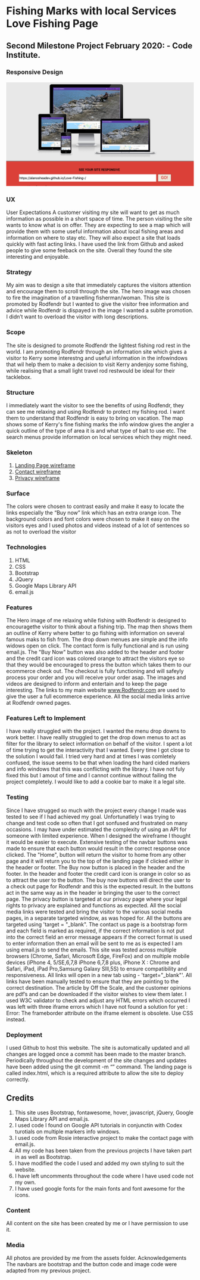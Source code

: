 # Fishing Marks with local Services Love Fishing Page
## Second Milestone Project February 2020:  - Code Institute.
### Responsive Design
![Responsive Design](https://raw.githubusercontent.com/AlanOSheadev/Love-Fishing-/master/assets/images/Iamresponsive.png "Responsive Design")
### UX
User Expectations
A customer visiting my site will want to get as much information as possible in a short space of time.  The person visiting the site wants to know what is on offer.  They are expecting to see a map which will provide them with some useful information about local fishing areas and information on where to stay etc. They will also expect a site that loads quickly with fast acting links. I have used the link from Github and asked people to give some feeback on the site.  Overall they found the site interesting and enjoyable.
### Strategy
My aim was to design a site that immediately captures the visitors attention and encourage them to scroll through the site.  The hero image was chosen to fire the imagination of a travelling fisherman/woman. This site is promoted by Rodfendr but I wanted to give the visitor free information and advice while Rodfendr is dispayed in the image I wanted a sublte promotion. I didn’t want to overload the visitor with long descriptions.
### Scope
The site is designed to promote Rodfendr the lightest fishing rod rest in the world. I am promoting Rodfendr through an information site which gives a visitor to Kerry some interestng and useful information in the infowindows that wil help them to make a decision to visit Kerry andenjoy some fishing, while realising that a small light travel rod restwould be ideal for their tacklebox.
### Structure
I immediately want the visitor to see the benefits of using Rodfendr, they can see me relaxing and using Rodfendr to protect my fishing rod. I want them to understand that Rodfendr is easy to bring on vacation.  The map shows some of Kerry's fine fishing marks the info window gives the angler a quick outline of the type of area it is and what type of bait to use etc.  The search menus provide information on local services which they might need.
### Skeleton
1. [Landing Page wireframe](https://www.canva.com/design/DADzUVMHqw4/CU4Q3GQOzu9TNThslrJbZg/view?utm_content=DADzUVMHqw4&utm_campaign=designshare&utm_medium=link&utm_source=homepage_design_menu)
2. [Contact wireframe](https://www.canva.com/design/DADwgJjSAHc/SIu2INajjyGezQ6Ib_P1TA/view?utm_content=DADwgJjSAHc&utm_campaign=designshare&utm_medium=link&utm_source=sharebutton)
3. [Privacy wireframe](https://www.canva.com/design/DADwgDVISec/Z3D0Wg87DtTWbIuNqRPuiA/view?utm_content=DADwgDVISec&utm_campaign=designshare&utm_medium=link&utm_source=sharebutton)
### Surface
The colors were chosen to contrast easily and make it easy to locate the links especially the “Buy now” link which has an extra orange icon.  The background colors and font colors were chosen to make it easy on the visitors eyes and I used photos and videos instead of a lot of sentences so as not to overload the visitor
### Technologies
1. HTML
2. CSS
3. Bootstrap
4. JQuery
5. Google Maps Library API
6. email.js

### Features
The Hero image of me relaxing while fishing with Rodfendr is designed to encouragethe visitor to think about a fishing trip. The map then shows them an outline of Kerry where better to go fishing with information on several famous maks to fish from. The drop down menues are simple and the info widows open on click.  The contact form is fully functional and is run using email.js. The "Buy Now" button was also added to the header and footer and the credit card icon was colored orange to attract the visitors eye so that they would be encouraged to press the button which takes them to our ecommerce check out.  The checkout is fully functioning and will safeyly process your order and you will receive your order asap.  The images and videos are designed to inform and entertain and to keep the page interesting.  The links to my main website www.Rodfendr.com are used to give the user a full ecommerce experience.  All the social media links arrive at Rodfendr owned pages.
### Features Left to Implement
I have really struggled with the project.  I wanted the menu drop downs to work better. I have reallly struggled to get the drop down menus to act as filter for the library to select information on behalf of the visitor. I spent a lot of time trying to get the interactivity that I wanted.  Every time I got close to the solution I would fail.  I tried very hard and at times I was comletely confused, the issue seems to be that when loading the hard cided markers and info windows that this was conflicting with the library.  I have not fuly fixed this but I amout of time and I cannot continue without failing the project completely. I would like to add a cookie bar to make it a legal site.

### Testing
Since I have strugged so much with the project every change I made was tested to see if I had achieved my goal.  Unfortunatlely I was trying to change and test code so often that I got sonfused and frustrated on many occasions.  I may have under estimated the complexity of using an API for someone with limited experience.  When I designed the wireframe I thought it would be easier to execute. Extensive testing of the navbar buttons was made to ensure that each button would result in the correct response once clicked.  The "Home", button will return the visitor to home from any other page and it will return you to the top of the landing page if clicked either in the header or footer. The Buy now button is placed in the header and the footer. In the header and footer the credit card icon is orange in color so as to attract the user to the button.  The buy now buttons will direct the user to a check out page for Rodfendr and this is the expected result. In the buttons act in the same way as in the header ie bringing the user to the correct page.  The privacy button is targeted at our privacy page where your legal rights to privacy are explained and functions as expected.  All the social media links were tested and bring the visitor to the various social media pages, in a separate targeted window, as was hoped for. All the buttons are targeted using 'target = "_blank". The contact us page is a bootstrap form and each field is marked as required, if the correct information is not put into the correct field an error message appears if the correct format is used to enter information then an email will be sent to me as is expected I am using email.js to send the emails. This site was tested across multiple browsers (Chrome, Safari, Microsoft Edge, FireFox) and on multiple mobile devices (iPhone 4, 5/SE,6,7,8 iPhone 6,7,8 plus, iPhone X : Chrome and Safari, iPad, iPad Pro,Samsung Galaxy Slll,5S) to ensure compatibility and responsiveness.
All links will open in a new tab using - 'target="_blank"'. All links have been manually tested to ensure that they are pointing to the correct destination. The article by Off the Scale, and the customer opinions are pdf’s and can be downloaded if the visitor wishes to view them later. I used W3C validator to check and adjust any HTML errors which occurred I was left with three iframe errors which I have not found a solution for yet : Error: The frameborder attribute on the iframe element is obsolete. Use CSS instead.
### Deployment
I used Github to host this website.  The site is automatically updated and all changes are logged once a commit has been made to the master branch.  Periodically throughout the development of the site changes and updates have been added using the git commit -m “” command. The landing page is called index.html, which is a required attribute to allow the site to deploy correctly.
## Credits
1. This site uses Bootstrap, fontawesome, hover, javascript, jQuery, Google Maps Library API and email.js. 
2. I used code I found on Google API tutorials in conjunctin with Codex turotials on multiple markers info windows. 
3. I used code from Rosie interactive project to make the contact page with email.js.
4. All my code has been taken from the previous projects I have taken part in as well as Bootstrap.
5. I have modified the code I used and added my own styling to suit the website. 
6. I have left uncomments throughout the code where I have used code not my own. 
7. I have used google fonts for the main fonts and font awesome for the icons.

### Content
All content on the site has been created by me or I have permission to use it.  
### Media
All photos are provided by me from the assets folder.
Acknowledgements
The navbars are bootstrap and the button code and image code were adapted from my previous project. 

